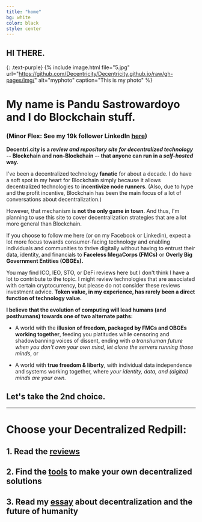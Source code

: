 ```yaml
---
title: "home"
bg: white
color: black
style: center
---
```


## HI THERE.
{: .text-purple}
{% include image.html file="5.jpg" url="https://github.com/Decentricity/Decentricity.github.io/raw/gh-pages/img/" alt="myphoto" caption="This is my photo" %}

# My name is Pandu Sastrowardoyo and I do Blockchain stuff.
### (Minor Flex: See my 19k follower LinkedIn [**here**](http://linkedin.com/in/wpandu))

**Decentri.city is a *review and repository site for decentralized technology* -- Blockchain and non-Blockchain -- that anyone can run in a *self-hosted* way.** 

I've been a decentralized technology **fanatic** for about a decade. I do have a soft spot in my heart for Blockchain simply because it allows decentralized technologies to **incentivize node runners**. (Also, due to hype and the profit incentive, Blockchain has been the main focus of a lot of conversations about decentralization.)

However, that mechanism is **not the only game in town**. And thus, I'm planning to use this site to cover decentralization strategies that are a lot more general than Blockchain.

If you choose to follow me here (or on my Facebook or Linkedin), expect a lot more focus towards consumer-facing technology and enabling individuals and communities to thrive digitally without having to entrust their data, identity, and financials to **Faceless MegaCorps (FMCs)** or **Overly Big Government Entities (OBGEs).**

You may find ICO, IEO, STO, or DeFi reviews here but I don't think I have a lot to contribute to the topic. I might review technologies that are associated with certain cryptocurrency, but please do not consider these reviews investment advice. **Token value, in my experience, has rarely been a direct function of technology value.**

**I believe that the evolution of computing will lead humans (and posthumans) towards one of two alternate paths:**

- A world with the **illusion of freedom, packaged by FMCs and OBGEs working together**, feeding you platitudes while censoring and shadowbanning voices of dissent, ending with *a transhuman future when you don't own your own mind, let alone the servers running those minds*, or

- A world with **true freedom & liberty**, with individual data independence and systems working together, where *your identity, data, and (digital) minds are your own.*

## Let's take the 2nd choice.


-------------------------

# Choose your Decentralized Redpill:
## 1. Read the [**reviews**](#reviews)
## 2. Find the [**tools**](#tools) to make your own decentralized solutions
## 3. Read my [**essay**](#essay) about decentralization and the future of humanity

